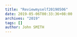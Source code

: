 ```yaml
---
title: "Reviewmyself20190506"
date: 2019-05-06T00:33:36+08:00
archives: "2019"
tags: []
author: John SMITH
---
```

